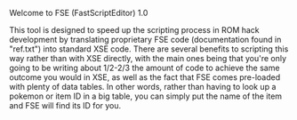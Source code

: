 Welcome to FSE (FastScriptEditor) 1.0

This tool is designed to speed up the scripting process in ROM hack development by translating proprietary FSE code (documentation found in "ref.txt") into standard XSE code.
There are several benefits to scripting this way rather than with XSE directly, with the main ones being that you're only going to be writing about 1/2-2/3 the amount of code to achieve the same outcome you would in XSE, as well as the fact that FSE comes pre-loaded with plenty of data tables. In other words, rather than having to look up a pokemon or item ID in a big table, you can simply put the name of the item and FSE will find its ID for you.
